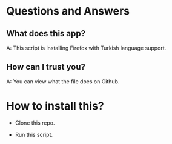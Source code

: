 # Questions and Answers

## What does this app?

A: This script is installing Firefox with Turkish language support.

## How can I trust you?

A: You can view what the file does on Github.

# How to install this?

* Clone this repo.

* Run this script.
